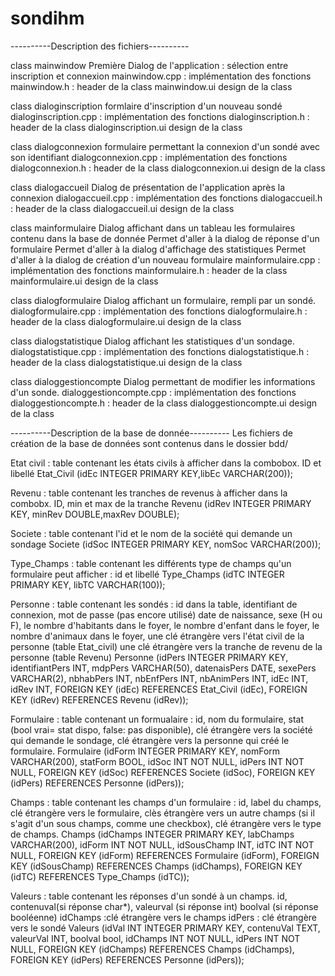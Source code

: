 # sondihm
----------Description des fichiers----------

class mainwindow
Première Dialog de l'application : sélection entre inscription et connexion
mainwindow.cpp : implémentation des fonctions
mainwindow.h : header de la class
mainwindow.ui design de la class

class dialoginscription
formlaire d'inscription d'un nouveau sondé
dialoginscription.cpp : implémentation des fonctions
dialoginscription.h : header de la class
dialoginscription.ui design de la class

class dialogconnexion
formulaire permettant la connexion d'un sondé avec son identifiant
dialogconnexion.cpp : implémentation des fonctions
dialogconnexion.h : header de la class
dialogconnexion.ui design de la class

class dialogaccueil
Dialog de présentation de l'application après la connexion
dialogaccueil.cpp : implémentation des fonctions
dialogaccueil.h : header de la class
dialogaccueil.ui design de la class

class mainformulaire
Dialog affichant dans un tableau les formulaires contenu dans la base de donnée
Permet d'aller à la dialog de réponse d'un formulaire
Permet d'aller à la dialog d'affichage des statistiques
Permet d'aller à la dialog de création d'un nouveau formulaire
mainformulaire.cpp : implémentation des fonctions
mainformulaire.h : header de la class
mainformulaire.ui design de la class

class dialogformulaire
Dialog affichant un formulaire, rempli par un sondé.
dialogformulaire.cpp : implémentation des fonctions
dialogformulaire.h : header de la class
dialogformulaire.ui design de la class

class dialogstatistique
Dialog affichant les statistiques d'un sondage.
dialogstatistique.cpp : implémentation des fonctions
dialogstatistique.h : header de la class
dialogstatistique.ui design de la class

class dialoggestioncompte
Dialog permettant de modifier les informations d'un sonde.
dialoggestioncompte.cpp : implémentation des fonctions
dialoggestioncompte.h : header de la class
dialoggestioncompte.ui design de la class

----------Description de la base de donnée----------
Les fichiers de création de la base de données sont contenus dans le dossier bdd/

Etat civil : table contenant les états civils à afficher dans la combobox. ID et libellé
Etat_Civil (idEc  INTEGER PRIMARY KEY,libEc VARCHAR(200));

Revenu : table contenant les tranches de revenus à afficher dans la combobx. ID, min et max de la tranche
Revenu (idRev INTEGER PRIMARY KEY, minRev DOUBLE,maxRev DOUBLE);

Societe : table contenant l'id et le nom de la société qui demande un sondage
Societe (idSoc INTEGER PRIMARY KEY, nomSoc VARCHAR(200));

Type_Champs : table contenant les différents type de champs qu'un formulaire peut afficher : id et libellé
Type_Champs (idTC INTEGER PRIMARY KEY, libTC VARCHAR(100));

Personne : table contenant les sondés : id dans la table, identifiant de connexion, mot de passe (pas encore utilisé)
                                        date de naissance, sexe (H ou F), le nombre d'habitants dans le foyer, 
                                        le nombre d'enfant dans le foyer, le nombre d'animaux dans le foyer,
                                        une clé étrangère vers l'état civil de la personne (table Etat_civil)
                                        une clé étrangère vers la tranche de revenu de la personne (table Revenu)
Personne (idPers INTEGER PRIMARY KEY, identifiantPers INT, mdpPers VARCHAR(50), datenaisPers DATE,
         sexePers VARCHAR(2), nbhabPers INT, nbEnfPers INT, nbAnimPers INT, idEc INT, idRev INT,
         FOREIGN KEY (idEc) REFERENCES Etat_Civil (idEc), FOREIGN KEY (idRev) REFERENCES Revenu (idRev));

Formulaire : table contenant un formualaire : id, nom du formulaire, stat (bool vrai= stat dispo, false: pas disponible),
                                              clé étrangère vers la société qui demande le sondage,
                                              clé étrangère vers la personne qui créé le formulaire.
Formulaire (idForm INTEGER PRIMARY KEY, nomForm VARCHAR(200), statForm BOOL, idSoc INT NOT NULL, idPers INT NOT NULL,
            FOREIGN KEY (idSoc) REFERENCES Societe (idSoc), FOREIGN KEY (idPers) REFERENCES Personne (idPers));

Champs : table contenant les champs d'un formulaire : id, label du champs, clé étrangère vers le formulaire,
						      clès étrangère vers un autre champs (si il s'agit d'un sous champs, 
						      comme une checkbox),
						      clé étrangère vers le type de champs.
Champs (idChamps INTEGER PRIMARY KEY, labChamps VARCHAR(200), idForm INT NOT NULL, idSousChamp INT,
       idTC INT NOT NULL, FOREIGN KEY (idForm) REFERENCES Formulaire (idForm),
       FOREIGN KEY (idSousChamp) REFERENCES Champs (idChamps), FOREIGN KEY (idTC) REFERENCES Type_Champs (idTC));  

Valeurs : table contenant les réponses d'un sondé à un champs. id, contenuval(si réponse char*), 
								valeurval (si réponse int)
								boolval (si réponse booléenne)
								idChamps :clé étrangère vers le champs
								idPers : clé étrangère vers le sondé
Valeurs (idVal INT INTEGER PRIMARY KEY, contenuVal TEXT, valeurVal INT, boolval bool, idChamps INT NOT NULL,
         idPers INT NOT NULL, FOREIGN KEY (idChamps) REFERENCES Champs (idChamps), FOREIGN KEY (idPers) REFERENCES Personne (idPers));